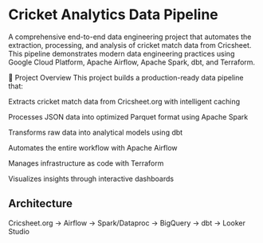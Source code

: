 # Cricket Analytics Data Pipeline
A comprehensive end-to-end data engineering project that automates the extraction, processing, and analysis of cricket match data from Cricsheet. This pipeline demonstrates modern data engineering practices using Google Cloud Platform, Apache Airflow, Apache Spark, dbt, and Terraform.

🏏 Project Overview
This project builds a production-ready data pipeline that:

Extracts cricket match data from Cricsheet.org with intelligent caching

Processes JSON data into optimized Parquet format using Apache Spark

Transforms raw data into analytical models using dbt

Automates the entire workflow with Apache Airflow

Manages infrastructure as code with Terraform

Visualizes insights through interactive dashboards

## Architecture

Cricsheet.org → Airflow → Spark/Dataproc → BigQuery → dbt → Looker Studio


